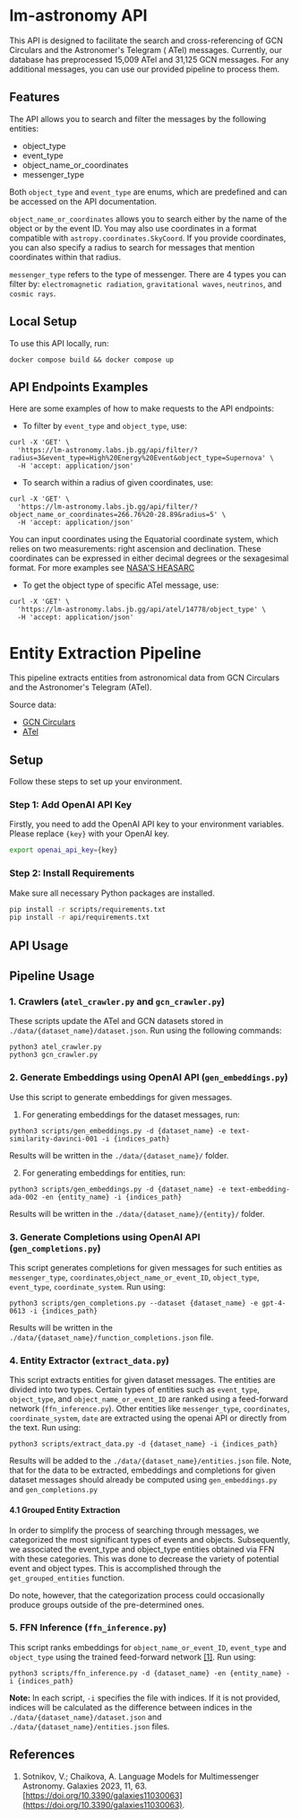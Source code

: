 # lm-astronomy API

This API is designed to facilitate the search and cross-referencing of GCN Circulars and the Astronomer's Telegram (
ATel) messages. Currently, our database has preprocessed 15,009 ATel and 31,125 GCN messages. For any additional
messages, you can use our provided pipeline to process them.

## Features

The API allows you to search and filter the messages by the following entities:

- object_type
- event_type
- object_name_or_coordinates
- messenger_type

Both `object_type` and `event_type` are enums, which are predefined and can be accessed on the API documentation.

`object_name_or_coordinates` allows you to search either by the name of the object or by the event ID. You may also use
coordinates in a format compatible with `astropy.coordinates.SkyCoord`. If you provide coordinates, you can also specify
a radius to search for messages that mention coordinates within that radius.

`messenger_type` refers to the type of messenger. There are 4 types you can filter
by: `electromagnetic radiation`, `gravitational waves`, `neutrinos`, and `cosmic rays`.

## Local Setup

To use this API locally, run:

```
docker compose build && docker compose up
```

## API Endpoints Examples

Here are some examples of how to make requests to the API endpoints:

- To filter by `event_type` and `object_type`, use:

```
curl -X 'GET' \
  'https://lm-astronomy.labs.jb.gg/api/filter/?radius=3&event_type=High%20Energy%20Event&object_type=Supernova' \
  -H 'accept: application/json'
```

- To search within a radius of given coordinates, use:

```
curl -X 'GET' \
  'https://lm-astronomy.labs.jb.gg/api/filter/?object_name_or_coordinates=266.76%20-28.89&radius=5' \
  -H 'accept: application/json'
```

You can input coordinates using the Equatorial coordinate system, which relies on two measurements: right ascension and
declination. These coordinates can be expressed in either decimal degrees or the sexagesimal format. For more examples see [NASA'S HEASARC](https://heasarc.gsfc.nasa.gov/Tools/name_or_coordinates_help.html)

- To get the object type of specific ATel message, use:

```
curl -X 'GET' \
  'https://lm-astronomy.labs.jb.gg/api/atel/14778/object_type' \
  -H 'accept: application/json'
```

# Entity Extraction Pipeline

This pipeline extracts entities from astronomical data from GCN Circulars and the Astronomer's Telegram (ATel).

Source data:

- [GCN Circulars](https://gcn.gsfc.nasa.gov)
- [ATel](https://www.astronomerstelegram.org)

## Setup

Follow these steps to set up your environment.

### Step 1: Add OpenAI API Key

Firstly, you need to add the OpenAI API key to your environment variables.
Please replace `{key}` with your OpenAI key.

```sh
export openai_api_key={key}
```

### Step 2: Install Requirements

Make sure all necessary Python packages are installed.

```sh
pip install -r scripts/requirements.txt
pip install -r api/requirements.txt
```

## API Usage

## Pipeline Usage

### 1. Crawlers (`atel_crawler.py` and `gcn_crawler.py`)

These scripts update the ATel and GCN datasets stored in `./data/{dataset_name}/dataset.json`. Run using the following
commands:

```
python3 atel_crawler.py
python3 gcn_crawler.py
```

### 2. Generate Embeddings using OpenAI API (`gen_embeddings.py`)

Use this script to generate embeddings for given messages.

1. For generating embeddings for the dataset messages, run:

```
python3 scripts/gen_embeddings.py -d {dataset_name} -e text-similarity-davinci-001 -i {indices_path}
```

Results will be written in the `./data/{dataset_name}/` folder.

2. For generating embeddings for entities, run:

```
python3 scripts/gen_embeddings.py -d {dataset_name} -e text-embedding-ada-002 -en {entity_name} -i {indices_path}
```

Results will be written in the `./data/{dataset_name}/{entity}/` folder.

### 3. Generate Completions using OpenAI API (`gen_completions.py`)

This script generates completions for given messages for such entities
as `messenger_type`, `coordinates`,`object_name_or_event_ID`, `object_type`, `event_type`, `coordinate_system`. Run
using:

```
python3 scripts/gen_completions.py --dataset {dataset_name} -e gpt-4-0613 -i {indices_path}
```

Results will be written in the `./data/{dataset_name}/function_completions.json` file.

### 4. Entity Extractor (`extract_data.py`)

This script extracts entities for given dataset messages. The entities are divided into two types. Certain types of
entities such as `event_type`, `object_type`, and `object_name_or_event_ID` are ranked using a feed-forward
network (`ffn_inference.py`). Other entities like `messenger_type`, `coordinates`, `coordinate_system`, `date` are
extracted using the openai API or directly from the text. Run using:

```
python3 scripts/extract_data.py -d {dataset_name} -i {indices_path}
```

Results will be added to the `./data/{dataset_name}/entities.json` file.
Note, that for the data to be extracted, embeddings and completions for given dataset messages should already be
computed using `gen_embeddings.py` and `gen_completions.py`

#### 4.1 Grouped Entity Extraction

In order to simplify the process of searching through messages, we categorized the most significant types of events and
objects. Subsequently, we associated the event_type and object_type entities obtained via FFN with these categories.
This was done to decrease the variety of potential event and object types. This is accomplished through
the `get_grouped_entities` function.

Do note, however, that the categorization process could occasionally produce groups outside of
the pre-determined ones.

### 5. FFN Inference (`ffn_inference.py`)

This script ranks embeddings for `object_name_or_event_ID`, `event_type` and `object_type` using the trained
feed-forward network [[1]](#1). Run using:

```
python3 scripts/ffn_inference.py -d {dataset_name} -en {entity_name} -i {indices_path}
```

**Note:** In each script, `-i` specifies the file with indices. If it is not provided, indices will be calculated as the
difference between indices in the `./data/{dataset_name}/dataset.json` and `./data/{dataset_name}/entities.json` files.

## References

1. Sotnikov, V.; Chaikova, A. Language Models for Multimessenger Astronomy. Galaxies 2023, 11,
    63. [https://doi.org/10.3390/galaxies11030063](https://doi.org/10.3390/galaxies11030063).